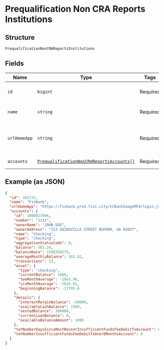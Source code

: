 
# Prequalification Non CRA Reports Institutions

## Structure

`PrequalificationNonCRAReportsInstitutions`

## Fields

| Name | Type | Tags | Description |
|  --- | --- | --- | --- |
| `id` | `bigint` | Required | The institution ID |
| `name` | `string` | Required | The name of the institution |
| `urlHomeApp` | `string` | Required | The URL of the institution’s primary home page |
| `accounts` | [`PrequalificationNonCRAReportsAccounts[]`](../../doc/models/prequalification-non-cra-reports-accounts.md) | Required | An array of accounts |

## Example (as JSON)

```json
{
  "id": 101732,
  "name": "FinBank",
  "urlHomeApp": "https://finbank.prod.fini.city/CCBankImageMFA/login.jsp",
  "accounts": {
    "id": 1000023996,
    "number": "1111",
    "ownerName": "JOHN DOE",
    "ownerAddress": "123 GAINSVILLE STREET BUFORD, GA 84937",
    "name": "Checking",
    "type": "checking",
    "aggregationStatusCode": 0,
    "balance": 501.24,
    "balanceDate": 1588350276,
    "averageMonthlyBalance": 501.02,
    "transactions": [],
    "asset": {
      "type": "checking",
      "currentBalance": 1000,
      "twoMonthAverage": -1865.96,
      "sixMonthAverage": -7616.01,
      "beginningBalance": -17795.6
    },
    "details": {
      "interestMarginBalance": -50000,
      "availableCashBalance": 1500,
      "vestedBalance": 300000,
      "currentLoanBalance": 0,
      "availableBalanceAmount": 1000
    },
    "totNumberDaysSinceMostRecentInsufficientFundsFeeDebitTxAccount": 0,
    "totNumberInsufficientFundsFeeDebitTxOver6MonthsAccount": 0
  }
}
```

